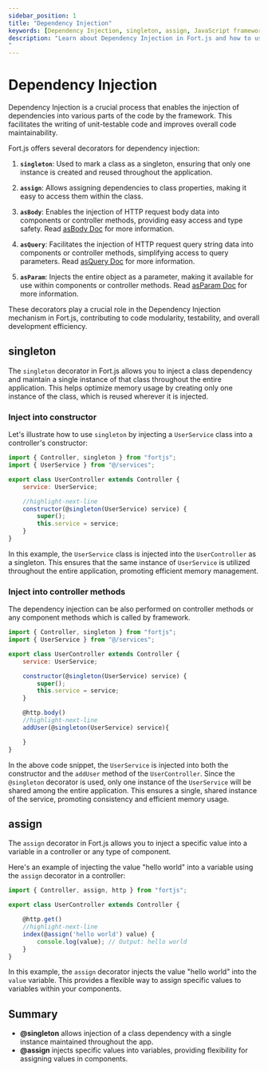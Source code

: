 ```yaml
---
sidebar_position: 1
title: "Dependency Injection"
keywords: [Dependency Injection, singleton, assign, JavaScript framework, Web development, Code modularity, Unit testing]
description: "Learn about Dependency Injection in Fort.js and how to use decorators such as `@singleton` and `@assign` for injecting dependencies into controllers and components. These decorators provide a clean and modular way to manage dependencies, making your code more maintainable and testable.
"
---
```


# Dependency Injection

Dependency Injection is a crucial process that enables the injection of dependencies into various parts of the code by the framework. This facilitates the writing of unit-testable code and improves overall code maintainability.

Fort.js offers several decorators for dependency injection:

1. **`singleton`**: Used to mark a class as a singleton, ensuring that only one instance is created and reused throughout the application.

2. **`assign`**: Allows assigning dependencies to class properties, making it easy to access them within the class.

3. **`asBody`**: Enables the injection of HTTP request body data into components or controller methods, providing easy access and type safety. Read [asBody Doc](/docs/concepts/body.md?#inject-body-data) for more information.

4. **`asQuery`**: Facilitates the injection of HTTP request query string data into components or controller methods, simplifying access to query parameters. Read [asQuery Doc](/docs/concepts/query.md?#inject-query-string-data) for more information.

5. **`asParam`**: Injects the entire object as a parameter, making it available for use within components or controller methods. Read [asParam Doc](/docs/concepts/param.md?#inject-path-parameters) for more information.

These decorators play a crucial role in the Dependency Injection mechanism in Fort.js, contributing to code modularity, testability, and overall development efficiency.

## singleton

The `singleton` decorator in Fort.js allows you to inject a class dependency and maintain a single instance of that class throughout the entire application. This helps optimize memory usage by creating only one instance of the class, which is reused wherever it is injected.

### Inject into constructor

Let's illustrate how to use `singleton` by injecting a `UserService` class into a controller's constructor:

```javascript
import { Controller, singleton } from "fortjs";
import { UserService } from "@/services";

export class UserController extends Controller {
    service: UserService;

    //highlight-next-line
    constructor(@singleton(UserService) service) {
        super();
        this.service = service;
    }
}
```

In this example, the `UserService` class is injected into the `UserController` as a singleton. This ensures that the same instance of `UserService` is utilized throughout the entire application, promoting efficient memory management.

### Inject into controller methods

The dependency injection can be also performed on controller methods or any component methods which is called by framework.

```javascript
import { Controller, singleton } from "fortjs";
import { UserService } from "@/services";

export class UserController extends Controller {
    service: UserService;

    constructor(@singleton(UserService) service) {
        super();
        this.service = service;
    }

    @http.body()
    //highlight-next-line
    addUser(@singleton(UserService) service){

    }
}
```

In the above code snippet, the `UserService` is injected into both the constructor and the `addUser` method of the `UserController`. Since the `@singleton` decorator is used, only one instance of the `UserService` will be shared among the entire application. This ensures a single, shared instance of the service, promoting consistency and efficient memory usage.

## assign

The `assign` decorator in Fort.js allows you to inject a specific value into a variable in a controller or any type of component.

Here's an example of injecting the value "hello world" into a variable using the `assign` decorator in a controller:

```javascript
import { Controller, assign, http } from "fortjs";

export class UserController extends Controller {

    @http.get()
    //highlight-next-line
    index(@assign('hello world') value) {
        console.log(value); // Output: hello world
    }
}
```

In this example, the `assign` decorator injects the value "hello world" into the `value` variable. This provides a flexible way to assign specific values to variables within your components.

## Summary

* **@singleton** allows injection of a class dependency with a single instance maintained throughout the app.
* **@assign** injects specific values into variables, providing flexibility for assigning values in components.

